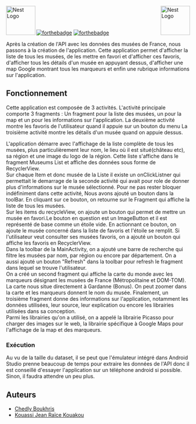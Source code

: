 <p align="left">
  <a href="https://upload.wikimedia.org/wikipedia/commons/thumb/5/55/Logo_Mines_Saint-%C3%89tienne.svg/langfr-225px-Logo_Mines_Saint-%C3%89tienne.svg.png/" target="blank"><img src="https://upload.wikimedia.org/wikipedia/commons/thumb/5/55/Logo_Mines_Saint-%C3%89tienne.svg/langfr-225px-Logo_Mines_Saint-%C3%89tienne.svg.png" align="left" width="80" alt="Nest Logo" /></a>
</p>
<p align="left">
  <a href="https://upload.wikimedia.org/wikipedia/commons/thumb/6/64/Android_logo_2019_%28stacked%29.svg/langfr-144px-Android_logo_2019_%28stacked%29.svg.png" target="blank"><img src="https://upload.wikimedia.org/wikipedia/commons/thumb/6/64/Android_logo_2019_%28stacked%29.svg/langfr-144px-Android_logo_2019_%28stacked%29.svg.png" align="right" width="80" alt="Nest Logo" /></a>
</p> <br />
<br />
<br />

[![forthebadge](http://forthebadge.com/images/badges/built-with-love.svg)](http://forthebadge.com)  [![forthebadge](http://forthebadge.com/images/badges/powered-by-electricity.svg)](http://forthebadge.com)

Après la création de l'API avec les données des musées de France, nous passons à la création de
l'application. Cette application permet d'afficher la liste de tous les musées, de les mettre en favori et d'afficher ces favoris,
d'afficher tous les détails d'un musée en appuyant dessus,
d'afficher une map Google montrant tous les marqueurs et enfin une rubrique informations sur l'application.

## Fonctionnement

Cette application est composée de 3 activités.
L'activité principale comporte 3 fragments : Un fragment pour la liste des musées, un pour la map et un pour les informations sur l'application.
La deuxième activité montre les favoris de l'utilisateur quand il appuie sur un bouton du menu
La troisième activité montre les détails d'un musée quand on appuie dessus.<br />

L'application démarre avec l'affichage de la liste complète de tous les musées, plus particulièrement leur nom,
le lieu où il est situé(château etc), sa région et une image du logo de la région. Cette liste s'affiche dans le fragment Museums List
et affiche des données sous forme de RecyclerView. <br />
Sur chaque Item et donc musée de la Liste il existe un onClickListner qui permettait le demarrage
de la seconde activité qui avait pour role de donner plus d'informations sur le musée sélectionné. Pour ne pas rester bloquer indéfiniment dans cette 
activité, Nous avons ajouté un bouton dans la toolBar. En cliquant sur ce bouton, on retourne sur le Fragment qui affiche la liste de tous les musées.<br />
Sur les items du recycleView, on ajoute un bouton qui permet de mettre un musée en favori.Le bouton en question est un ImageButton et il est représenté 
de base comme un étoile vide. En actionnant ce bouton, on ajoute le musée concerné dans la liste de favoris
et l'étoile se remplit. Si l'utilisateur veut consulter ses musées favoris, on a ajouté un bouton qui 
affiche les favoris en RecyclerView. <br />
Dans la toolbar de la MainActivity, on a ajouté une barre de recherche qui filtre les musées par nom, par région ou encore par département.
On a aussi ajouté un bouton "Refresh" dans la toolbar pour refresh le fragment dans lequel se trouve l'utilisateur.
<br />
On a créé un second fragment qui affiche la carte du monde avec les marqueurs désignant les musées de France (Métropolitaine et DOM-TOM). 
La carte nous situe directement à Gardanne (Bonus). On peut zoomer dans la carte et les marqueurs donnent le nom du musée.
Finalement, un troisième fragment donne des informations sur l'application, notamment les données utilisées, leur source, leur explication ou encore les 
librairies utilisées dans sa conception.
<br />
Parmi les librairies qu'on a utilisé, on a appelé la librairie Picasso pour charger des images sur le web,
la librairie spécifique à Google Maps pour l'affichage de la map et des marqueurs. 

### Exécution
Au vu de la taille du dataset, il se peut que l'émulateur intégré dans Android Studio prenne beaucoup de 
temps pour extraire les données de l'API donc il est conseillé d'essayer l'application sur un téléphone 
android si possible. Sinon, il faudra attendre un peu plus. 

## Auteurs
- [Chedly Boukhris](https://github.com/Chedly25)
- [Kouassi Jean Raïce Kouakou ](https://github.com/jeanraice)

